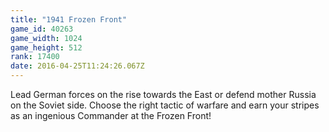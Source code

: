 ```yaml
---
title: "1941 Frozen Front"
game_id: 40263
game_width: 1024
game_height: 512
rank: 17400
date: 2016-04-25T11:24:26.067Z
---
```

Lead German forces on the rise towards the East or defend mother Russia on the Soviet side. Choose the right tactic of warfare and earn your stripes as an ingenious Commander at the Frozen Front!